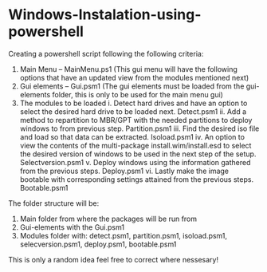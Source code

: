 # Windows-Instalation-using-powershell
Creating a powershell script following the following criteria:
1.	Main Menu – MainMenu.ps1
(This gui menu will have the following options that have an updated view from the modules mentioned next)
2.	Gui elements – Gui.psm1
(The gui elements must be loaded from the gui-elements folder, this is only to be used for the main menu gui) 
3.	The modules to be loaded
i.	Detect hard drives and have an option to select the desired hard drive to be loaded next. Detect.psm1
ii.	Add a method to repartition to MBR/GPT with the needed partitions to deploy windows to from previous step. Partition.psm1
iii.	Find the desired iso file and load so that data can be extracted. Isoload.psm1
iv.	An option to view the contents of the multi-package install.wim/install.esd to select the desired version of windows to be used in the next step of the setup. Selectversion.psm1
v.	Deploy windows using the information gathered from the previous steps. Deploy.psm1
vi.	Lastly make the image bootable with corresponding settings attained from the previous steps. Bootable.psm1

The folder structure will be:
1.	Main folder from where the packages will be run from
2.	Gui-elements with the Gui.psm1
3.	Modules folder with: detect.psm1, partition.psm1, isoload.psm1, selecversion.psm1, deploy.psm1, bootable.psm1

This is only a random idea feel free to correct where nessesary!
